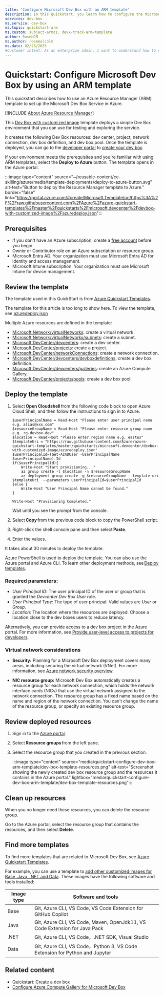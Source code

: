 ```yaml
---
title: 'Configure Microsoft Dev Box with an ARM template'
description: In this quickstart, you learn how to configure the Microsoft Dev Box service to provide dev box workstations for users by using an ARM template.
services: dev-box
ms.service: dev-box
ms.topic: quickstart-arm
ms.custom: subject-armqs, devx-track-arm-template
author: RoseHJM
ms.author: rosemalcolm
ms.date: 02/23/2025
#Customer intent: As an enterprise admin, I want to understand how to create and configure dev box components with an ARM template so that I can provide dev box projects for my users.
---
```


# Quickstart: Configure Microsoft Dev Box by using an ARM template

This quickstart describes how to use an Azure Resource Manager (ARM) template to set up the Microsoft Dev Box Service in Azure. 

[!INCLUDE [About Azure Resource Manager](~/reusable-content/ce-skilling/azure/includes/resource-manager-quickstart-introduction.md)]

This [Dev Box with customized image](https://github.com/Azure/azure-quickstart-templates/tree/master/quickstarts/microsoft.devcenter/devbox-with-customized-image) template deploys a simple Dev Box environment that you can use for testing and exploring the service.

It creates the following Dev Box resources: dev center, project, network connection, dev box definition, and dev box pool. Once the template is deployed, you can go to the [developer portal](https://aka.ms/devbox-portal) to [create your dev box](quickstart-create-dev-box.md).

If your environment meets the prerequisites and you're familiar with using ARM templates, select the
**Deploy to Azure** button. The template opens in the Azure portal.

:::image type="content" source="~/reusable-content/ce-skilling/azure/media/template-deployments/deploy-to-azure-button.svg" alt-text="Button to deploy the Resource Manager template to Azure." border="false" link="https://portal.azure.com/#create/Microsoft.Template/uri/https%3A%2F%2Fraw.githubusercontent.com%2FAzure%2Fazure-quickstart-templates%2Fmaster%2Fquickstarts%2Fmicrosoft.devcenter%2Fdevbox-with-customized-image%2Fazuredeploy.json":::

## Prerequisites 

- If you don't have an Azure subscription, create a [free account](https://azure.microsoft.com/pricing/purchase-options/azure-account?cid=msft_learn) before you begin.
- Owner or Contributor role on an Azure subscription or resource group.
- Microsoft Entra AD. Your organization must use Microsoft Entra AD for identity and access management.
- Microsoft Intune subscription. Your organization must use Microsoft Intune for device management.

## Review the template 

The template used in this QuickStart is from [Azure Quickstart Templates](/samples/azure/azure-quickstart-templates/devbox-with-customized-image/).

The template for this article is too long to show here. To view the template, see [azuredeploy.json](https://raw.githubusercontent.com/Azure/azure-quickstart-templates/master/quickstarts/microsoft.devcenter/devbox-with-customized-image/azuredeploy.json)

Multiple Azure resources are defined in the template: 

- [Microsoft.Network/virtualNetworks](/azure/templates/microsoft.network/virtualnetworks): create a virtual network. 
- [Microsoft.Network/virtualNetworks/subnets](/azure/templates/microsoft.network/virtualnetworks/subnets): create a subnet. 
- [Microsoft.DevCenter/devcenters](/azure/templates/microsoft.devcenter/devcenters): create a dev center.
- [Microsoft.DevCenter/projects](/azure/templates/microsoft.devcenter/projects): create a project.
- [Microsoft.DevCenter/networkConnections](/azure/templates/microsoft.devcenter/networkConnections): create a network connection. 
- [Microsoft.DevCenter/devcenters/devboxdefinitions](/azure/templates/microsoft.devcenter/devcenters/devboxdefinitions): create a dev box definition. 
- [Microsoft.DevCenter/devcenters/galleries](/azure/templates/microsoft.devcenter/devcenters/galleries): create an Azure Compute Gallery. 
- [Microsoft.DevCenter/projects/pools](/azure/templates/microsoft.devcenter/projects/pools): create a dev box pool.
 
## Deploy the template 

1. Select **Open Cloudshell** from the following code block to open Azure Cloud Shell, and then follow the instructions to sign in to Azure. 

   ```azurepowershell-interactive
   $userPrincipalName = Read-Host "Please enter user principal name e.g. alias@xxx.com"
   $resourceGroupName = Read-Host "Please enter resource group name e.g. rg-devbox-dev"
   $location = Read-Host "Please enter region name e.g. eastus"
   $templateUri = "https://raw.githubusercontent.com/Azure/azure-quickstart-templates/master/quickstarts/microsoft.devcenter/devbox-with-customized-image/azuredeploy.json" 
   $userPrincipalId=(Get-AzADUser -UserPrincipalName $userPrincipalName).Id
   if($userPrincipalId){
       Write-Host "Start provisioning..."
       az group create -l $location -n $resourceGroupName
       az deployment group create -g $resourceGroupName --template-uri $templateUri  --parameters userPrincipalId=$userPrincipalId
   }else {
       Write-Host "User Principal Name cannot be found."
   }

   Write-Host "Provisioning Completed."

   ```

   Wait until you see the prompt from the console.
 
2. Select **Copy** from the previous code block to copy the PowerShell script. 
3. Right-click the shell console pane and then select **Paste**. 
4. Enter the values. 

It takes about 30 minutes to deploy the template. 

Azure PowerShell is used to deploy the template. You can also use the Azure portal and Azure CLI. To learn other deployment methods, see [Deploy templates](../azure-resource-manager/templates/deploy-portal.md). 

### Required parameters:  

- *User Principal ID*: The user principal ID of the user or group that is granted the *Devcenter Dev Box User* role.
- *User Principal Type*: The type of user principal. Valid values are *User* or *Group*.
- *Location*: The location where the resources are deployed. Choose a location close to the dev boxes users to reduce latency.

Alternatively, you can provide access to a dev box project in the Azure portal. For more information, see [Provide user-level access to projects for developers](how-to-dev-box-user.md). 

### Virtual network considerations

- **Security:** 
Planning for a Microsoft Dev Box deployment covers many areas, including securing the virtual network (VNet). For more information, see [Azure network security overview](../security/fundamentals/network-overview.md).

- **NIC resource group:**
Microsoft Dev Box automatically creates a resource group for each network connection, which holds the network interface cards (NICs) that use the virtual network assigned to the network connection. The resource group has a fixed name based on the name and region of the network connection. You can't change the name of the resource group, or specify an existing resource group.

## Review deployed resources 

1. Sign in to the [Azure portal](https://portal.azure.com).
2. Select **Resource groups** from the left pane. 
3. Select the resource group that you created in the previous section.  

   :::image type="content" source="media/quickstart-configure-dev-box-arm-template/dev-box-template-resources.png" alt-text="Screenshot showing the newly created dev box resource group and the resources it contains in the Azure portal." lightbox="media/quickstart-configure-dev-box-arm-template/dev-box-template-resources.png":::
 
## Clean up resources 

When you no longer need these resources, you can delete the resource group.

Go to the Azure portal, select the resource group that contains the resources, and then select **Delete**. 

## Find more templates

To find more templates that are related to Microsoft Dev Box, see [Azure Quickstart Templates](https://github.com/Azure/azure-quickstart-templates/tree/master/quickstarts/microsoft.devcenter).

For example, you can use a template to [add other customized images for Base, Java, .NET and Data](https://github.com/Azure/azure-quickstart-templates/tree/master/quickstarts/microsoft.devcenter/devbox-with-customized-image#add-other-customized-image-for-base-java-net-and-data). These images have the following software and tools installed:


|Image type  |Software and tools  |
|---------|---------|
|Base     |Git, Azure CLI, VS Code, VS Code Extension for GitHub Copilot |
|Java     |Git, Azure CLI, VS Code, Maven, OpenJdk11, VS Code Extension for Java Pack |
|.NET     |Git, Azure CLI, VS Code，.NET SDK, Visual Studio |
|Data     |Git, Azure CLI, VS Code，Python 3, VS Code Extension for Python and Jupyter |

 ## Related content

- [Quickstart: Create a dev box](quickstart-create-dev-box.md)
- [Configure Azure Compute Gallery for Microsoft Dev Box](how-to-configure-azure-compute-gallery.md)
